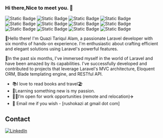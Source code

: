 ### Hi there,Nice to meet you. 👋

![Static Badge](https://img.shields.io/badge/JavaScript-blue?logo=javascript&style=flat-square)
![Static Badge](https://img.shields.io/badge/PHP-7982b8?logo=php&style=flat-square&logoColor=white)
![Static Badge](https://img.shields.io/badge/Laravel-f13b2e?logo=laravel&style=flat-square&logoColor=white)
![Static Badge](https://img.shields.io/badge/MySQL-007591?logo=mysql&style=flat-square&logoColor=white)
![Static Badge](https://img.shields.io/badge/phpMyAdmin-f37622?logo=phpmyadmin&style=flat-square)
![Static Badge](https://img.shields.io/badge/JSON_Web_Token-fc0053?logo=jsonwebtokens&style=flat-square)
![Static Badge](https://img.shields.io/badge/HTML5-dd4b24?logo=html5&style=flat-square&logoColor=white)
![Static Badge](https://img.shields.io/badge/CSS3-2862e8?logo=css3&style=flat-square&logoColor=white)
![Static Badge](https://img.shields.io/badge/Bootstrap-8410f5?logo=bootstrap&style=flat-square&logoColor=white)
![Static Badge](https://img.shields.io/badge/TailwindCss-07b0cf?logo=tailwindcss&style=flat-square&logoColor=white)
![Static Badge](https://img.shields.io/badge/Git-black?logo=git&style=flat-square&logoColor=white)
![Static Badge](https://img.shields.io/badge/Ubuntu-f57421?logo=ubuntu&style=flat-square&logoColor=white)

:pushpin:Hello there! I'm Quazi Tariqul Alam, a passionate Laravel developer with six months of hands-on experience. I'm enthusiastic about crafting efficient and elegant solutions using Laravel's powerful features.

:pushpin:In the past six months, I've immersed myself in the world of Laravel and have been amazed by its capabilities. I've successfully developed and contributed to projects that leverage Laravel's MVC architecture, Eloquent ORM, Blade templating engine, and RESTful API.
- :books:I love to read books and travel:beach_umbrella:
- :evergreen_tree:Learning something new is my passion.
- :office_worker:I’m open for work opportunities (remote and relocation):airplane:
- :postbox: Email me if you wish - [rushokazi at gmail dot com]

## Contact

<a href="https://www.linkedin.com/in/quazi-tariqul-alam-75878187" target="blank">
  <img alt="LinkedIn" src="https://img.shields.io/badge/linkedin-blue?logo=linkedin&style=flat-square&logoColor=white" />
</a>

